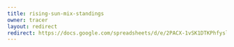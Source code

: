 ```yaml
---
title: rising-sun-mix-standings
owner: tracer
layout: redirect
redirect: https://docs.google.com/spreadsheets/d/e/2PACX-1vSK1DTKPhfyslNDfrJYD_B8TiPDSylLvZpoOm2PbKMvS1eRh8Z4vBsTv8LQujgtlTaOIIBZOary86qo/pubhtml
---
```

